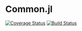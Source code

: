 # Common.jl

[![Coverage Status](https://coveralls.io/repos/github/marteresagh/Common.jl/badge.svg?branch=master)](https://coveralls.io/github/marteresagh/Common.jl?branch=master)
[![Build Status](https://travis-ci.com/marteresagh/Common.jl.svg?branch=master)](https://travis-ci.com/marteresagh/Common.jl)
